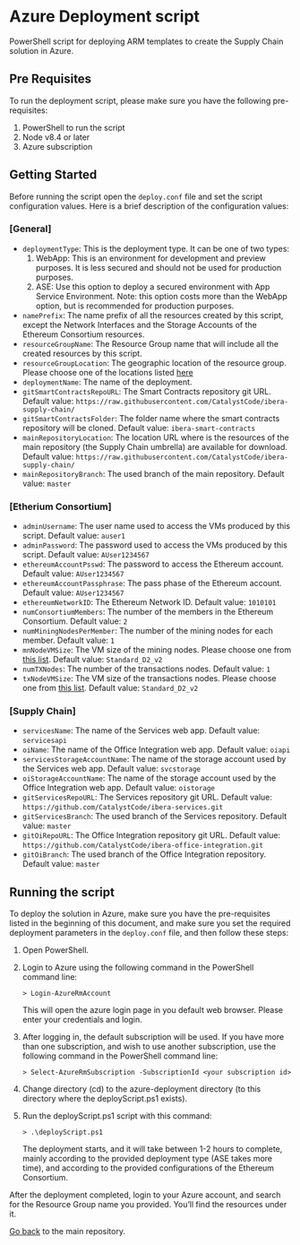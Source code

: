 # Azure Deployment script
PowerShell script for deploying ARM templates to create the Supply Chain solution in Azure.

## Pre Requisites
To run the deployment script, please make sure you have the following pre-requisites:
1.	PowerShell to run the script
2.	Node v8.4 or later
3.	Azure subscription

## Getting Started
Before running the script open the `deploy.conf` file and set the script configuration values.
Here is a brief description of the configuration values:

### [General]
* `deploymentType`: This is the deployment type. It can be one of two types:
    1.	WebApp: This is an environment for development and preview purposes. It is less secured and should not be used for production purposes.
    2.	ASE: Use this option to deploy a secured environment with App Service Environment. Note: this option costs more than the WebApp option, but is recommended for production purposes.
* `namePrefix`: The name prefix of all the resources created by this script, except the Network Interfaces and the Storage Accounts of the Ethereum Consortium resources.
* `resourceGroupName`: The Resource Group name that will include all the created resources by this script.
* `resourceGroupLocation`: The geographic location of the resource group. Please choose one of the locations listed [here](https://azure.microsoft.com/en-us/regions/)
* `deploymentName`: The name of the deployment.
* `gitSmartContractsRepoURL`: The Smart Contracts repository git URL. Default value: `https://raw.githubusercontent.com/CatalystCode/ibera-supply-chain/`
* `gitSmartContractsFolder`: The folder name where the smart contracts repository will be cloned. Default value: `ibera-smart-contracts`
* `mainRepositoryLocation`: The location URL where is the resources of the main repository (the Supply Chain umbrella) are available for download. Default value: `https://raw.githubusercontent.com/CatalystCode/ibera-supply-chain/`
* `mainRepositoryBranch`: The used branch of the main repository. Default value: `master`

### [Etherium Consortium]
* `adminUsername`: The user name used to access the VMs produced by this script. Default value: `auser1`
* `adminPassword`: The password used to access the VMs produced by this script. Default value: `AUser1234567`
* `ethereumAccountPsswd`: The password to access the Ethereum account. Default value: `AUser1234567`
* `ethereumAccountPassphrase`: The pass phase of the Ethereum account. Default value: `AUser1234567`
* `ethereumNetworkID`: The Ethereum Network ID. Default value: `1010101`
* `numConsortiumMembers`: The number of the members in the Ethereum Consortium. Default value: `2`
* `numMiningNodesPerMember`: The number of the mining nodes for each member. Default value: `1`
* `mnNodeVMSize`: The VM size of the mining nodes. Please choose one from [this list](https://docs.microsoft.com/en-us/azure/virtual-machines/windows/sizes-general). Default value: `Standard_D2_v2`
* `numTXNodes`: The number of the transactions nodes. Default value: `1`
* `txNodeVMSize`: The VM size of the transactions nodes. Please choose one from [this list](https://docs.microsoft.com/en-us/azure/virtual-machines/windows/sizes-general). Default value: `Standard_D2_v2`

### [Supply Chain]
* `servicesName`: The name of the Services web app. Default value: `servicesapi`
* `oiName`: The name of the Office Integration web app. Default value: `oiapi`
* `servicesStorageAccountName`: The name of the storage account used by the Services web app. Default value: `svcstorage`
* `oiStorageAccountName`: The name of the storage account used by the Office Integration web app. Default value: `oistorage`
* `gitServicesRepoURL`: The Services repository git URL. Default value: `https://github.com/CatalystCode/ibera-services.git`
* `gitServicesBranch`: The used branch of the Services repository. Default value: `master`
* `gitOiRepoURL`: The Office Integration repository git URL. Default value: `https://github.com/CatalystCode/ibera-office-integration.git`
* `gitOiBranch`: The used branch of the Office Integration repository. Default value: `master`

## Running the script
To deploy the solution in Azure, make sure you have the pre-requisites listed in the beginning of this document, and make sure you set the required deployment parameters in the `deploy.conf` file, and then follow these steps:
1.	Open PowerShell.

2.	Login to Azure using the following command in the PowerShell command line:
    ```
    > Login-AzureRmAccount
    ```
    This will open the azure login page in you default web browser. Please enter your credentials and login.

3.	After logging in, the default subscription will be used. If you have more than one subscription, and wish to use another subscription, use the following command in the PowerShell command line:
    ```
    > Select-AzureRmSubscription -SubscriptionId <your subscription id>
    ```

4.	Change directory (cd) to the azure-deployment directory (to this directory where the deployScript.ps1 exists).

5.	Run the deployScript.ps1 script with this command:
    ```
    > .\deployScript.ps1
    ```
    The deployment starts, and it will take between 1-2 hours to complete, mainly according to the provided deployment type (ASE takes more time), and according to the provided configurations of the Ethereum Consortium.

After the deployment completed, login to your Azure account, and search for the Resource Group name you provided. You’ll find the resources under it.

[Go back](https://github.com/CatalystCode/ibera-supply-chain) to the main repository.
